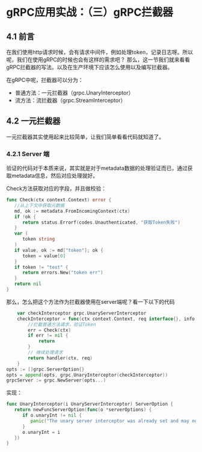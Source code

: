 # gRPC应用实战：（三）gRPC拦截器

## 4.1 前言

在我们使用http请求时候，会有请求中间件，例如处理token，记录日志呀。所以呢，我们在使用gRPC的时候也会有这样的需求吧？
那么，这一节我们就来看看gRPC拦截器的写法。以及在生产环境下应该怎么使用以及编写拦截器。


在gRPC中呢，拦截器可以分为：
- 普通方法：一元拦截器（grpc.UnaryInterceptor）
- 流方法：流拦截器（grpc.StreamInterceptor）

## 4.2 一元拦截器

一元拦截器其实使用起来比较简单，让我们简单看看代码就知道了。

### 4.2.1 Server 端

验证的代码对于本质来说，其实就是对于metadata数据的处理验证而已，通过获取metadata信息，然后对应处理就好。

Check方法获取对应的字段，并且做校验：

```go
func Check(ctx context.Context) error {
   //从上下文中获取元数据
   md, ok := metadata.FromIncomingContext(ctx)
   if !ok {
      return status.Errorf(codes.Unauthenticated, "获取Token失败")
   }
   var (
      token string
   )
   if value, ok := md["token"]; ok {
      token = value[0]
   }
   if token != "test" {
      return errors.New("token err")
   }
   return nil
}
```

那么，怎么把这个方法作为拦截器使用在server端呢？看一下以下的代码

```go
	var checkInterceptor grpc.UnaryServerInterceptor
	checkInterceptor = func(ctx context.Context, req interface{}, info *grpc.UnaryServerInfo, handler grpc.UnaryHandler) (resp interface{}, err error) {
		//拦截普通方法请求，验证Token
		err = Check(ctx)
		if err != nil {
			return
		}
		// 继续处理请求
		return handler(ctx, req)
	}
opts := []grpc.ServerOption{}
opts = append(opts, grpc.UnaryInterceptor(checkInterceptor))
grpcServer := grpc.NewServer(opts...)
```

实现：

```go
func UnaryInterceptor(i UnaryServerInterceptor) ServerOption {
   return newFuncServerOption(func(o *serverOptions) {
      if o.unaryInt != nil {
         panic("The unary server interceptor was already set and may not be reset.")
      }
      o.unaryInt = i
   })
}
```



